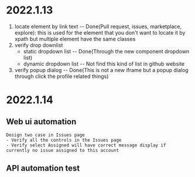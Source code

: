 # 2022.1.13
1. locate element by link text -- Done(Pull request, issues, marketplace, explore): this is used for the element that you don't want to locate it by xpath but multiple element have the same classes
2. verify drop downlist
    - static dropdown list -- Done(Through the new component dropdown list)
    - dynamic dropdown list -- Not find this kind of list in github website
3. verify popup dialog -- Done(This is not a new iframe but a popup dialog through click the profile related things)

# 2022.1.14
 ## Web ui automation
    Design two case in Issues page
    - Verify all the controls in the Issues page
    - Verify select Assigned will have correct message display if currently no issue assigned to this account
 ## API automation test